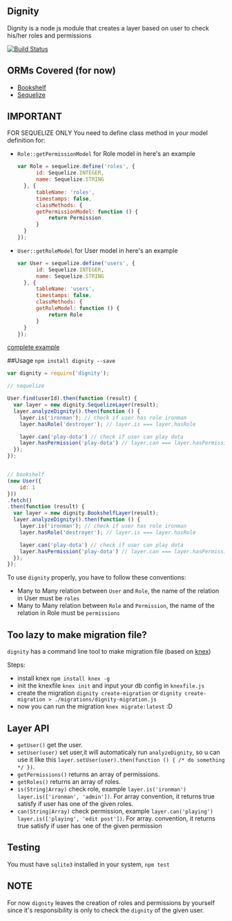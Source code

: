 Dignity
-----
Dignity is a node js module that creates a layer based on user to check his/her roles and permissions

[![Build Status](https://travis-ci.org/sendyHalim/dignity.svg)](https://travis-ci.org/sendyHalim/dignity)

## ORMs Covered (for now)
* [Bookshelf](https://github.com/tgriesser/bookshelf)
* [Sequelize](https://github.com/sequelize/sequelize)

## IMPORTANT
FOR SEQUELIZE ONLY 
You need to define class method in your model definition for:
* `Role::getPermissionModel` for Role model in here's an example
  
  ```js
  var Role = sequelize.define('roles', {
  		id: Sequelize.INTEGER,
  		name: Sequelize.STRING
  	}, {
  		tableName: 'roles',
  		timestamps: false,
  		classMethods: {
  		getPermissionModel: function () {
  			return Permission
  		}
  	}
  });
  ``` 
* `User::getRoleModel` for User model in here's an example
 
  ```js
  var User = sequelize.define('users', {
  		id: Sequelize.INTEGER,
  		name: Sequelize.STRING
  	}, {
  		tableName: 'users',
  		timestamps: false,
  		classMethods: {
  		getRoleModel: function () {
  			return Role
  		}
  	}
  });
  ```
  
[complete example](https://github.com/sendyHalim/dignity/blob/master/test/models/sequelize-models/index.js)


##Usage
`npm install dignity --save`

```js
var dignity = require('dignity');

// sequelize

User.find(userId).then(function (result) {
  var layer = new dignity.SequelizeLayer(result);
  layer.analyzeDignity().then(function () {
    layer.is('ironman'); // check if user has role ironman
    layer.hasRole('destroyer'); // layer.is === layer.hasRole

    layer.can('play-dota') // check if user can play dota
    layer.hasPermission('play-dota') // layer.can === layer.hasPermission
  });
});


// bookshelf
(new User({
    id: 1
}))
.fetch()
.then(function (result) {
  var layer = new dignity.BookshelfLayer(result);
  layer.analyzeDignity().then(function () {
    layer.is('ironman'); // check if user has role ironman
    layer.hasRole('destroyer'); // layer.is === layer.hasRole

    layer.can('play-dota') // check if user can play dota
    layer.hasPermission('play-dota') // layer.can === layer.hasPermission
  });
});
```

To use `dignity` properly, you have to follow these conventions:

* Many to Many relation between `User` and `Role`, the name of the relation in User must be `roles`
* Many to Many relation between `Role` and `Permission`, the name of the relation in Role must be `permissions`

## Too lazy to make migration file?
`dignity` has a command line tool to make migration file (based on [knex](https://github.com/tgriesser/knex))

Steps:
* install knex `npm install knex -g`
* init the knexfile `knex init` and input your db config in `knexfile.js`
* create the migration `dignity create-migration` or `dignity create-migration > ./migrations/dignity-migration.js`
* now you can run the migration `knex migrate:latest` :D

## Layer API
* `getUser()` get the user.
* `setUser(user)` set user,it will automaticaly run `analyzeDignity`, so u can use it like this `layer.setUser(user).then(function () { /* do something */ })`.
* `getPermissions()` returns an array of permissions.
* `getRoles()` returns an array of roles.
* `is(String|Array)` check role, example `layer.is('ironman')` `layer.is(['ironman', 'admin'])`. For array convention, it returns true satisfy if user has one of the given roles.
* `can(String|Array)` check permission, example `layer.can('playing')` `layer.is(['playing', 'edit post'])`. For array. convention, it returns true satisfy if user has one of the given permission

## Testing
You must have `sqlite3` installed in your system, `npm test`

## NOTE
For now `dignity` leaves the creation of roles and permissions by yourself since it's responsibility is only to check the `dignity` of the given user.


